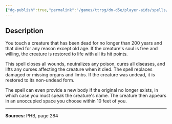```yaml
---
{"dg-publish":true,"permalink":"/games/ttrpg/dn-d5e/player-aids/spells/level-9/true-resurrection/","tags":["TTRPG/DND/5e","verbal","somatic","material","Spell"],"noteIcon":""}
---
```



## Description
You touch a creature that has been dead for no longer than 200 years and that died for any reason except old age.
If the creature's soul is free and willing, the creature is restored to life with all its hit points.

This spell closes all wounds, neutralizes any poison, cures all diseases, and lifts any curses affecting the creature when it died.
The spell replaces damaged or missing organs and limbs.
If the creature was undead, it is restored to its non-undead form.

The spell can even provide a new body if the original no longer exists, in which case you must speak the creature's name.
The creature then appears in an unoccupied space you choose within 10 feet of you.

---

**Sources:** PHB, page 284
